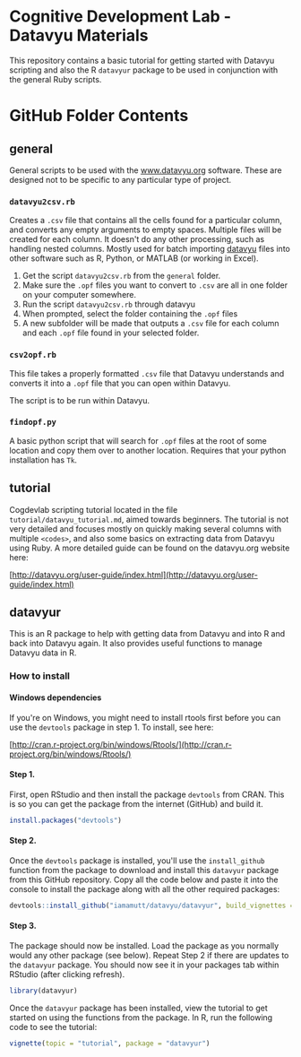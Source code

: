 Cognitive Development Lab - Datavyu Materials
=======

This repository contains a basic tutorial for getting started with Datavyu scripting and also the R `datavyur` package to be used in conjunction with the general Ruby scripts.

# GitHub Folder Contents

## general

General scripts to be used with the www.datavyu.org software. These are designed not to be specific to any particular type of project.

### `datavyu2csv.rb`

Creates a `.csv` file that contains all the cells found for a particular column, and converts any empty arguments to empty spaces. Multiple files will be created for each column. It doesn't do any other processing, such as handling nested columns. Mostly used for batch importing [datavyu](datavyu.org/user-guide/api.html) files into other software such as R, Python, or MATLAB (or working in Excel).

1. Get the script `datavyu2csv.rb` from the `general` folder.
2. Make sure the `.opf` files you want to convert to `.csv` are all in one folder on your computer somewhere.
3. Run the script `datavyu2csv.rb` through datavyu
3. When prompted, select the folder containing the `.opf` files
4. A new subfolder will be made that outputs a `.csv` file for each column and each `.opf` file found in your selected folder.

### `csv2opf.rb`

This file takes a properly formatted `.csv` file that Datavyu understands and converts it into a `.opf` file that you can open within Datavyu.

The script is to be run within Datavyu.

### `findopf.py`

A basic python script that will search for `.opf` files at the root of some location and copy them over to another location. Requires that your python installation has `Tk`.

## tutorial

Cogdevlab scripting tutorial located in the file `tutorial/datavyu_tutorial.md`, aimed towards beginners. The tutorial is not very detailed and focuses mostly on quickly making several columns with multiple `<codes>`, and also some basics on extracting data from Datavyu using Ruby. A more detailed guide can be found on the datavyu.org website here:

[http://datavyu.org/user-guide/index.html](http://datavyu.org/user-guide/index.html)

## datavyur

This is an R package to help with getting data from Datavyu and into R and back into Datavyu again. It also provides useful functions to manage Datavyu data in R.

### How to install

#### Windows dependencies

If you're on Windows, you might need to install rtools first before you can use the `devtools` package in step 1. To install, see here:

[http://cran.r-project.org/bin/windows/Rtools/](http://cran.r-project.org/bin/windows/Rtools/)

#### Step 1.

First, open RStudio and then install the package `devtools` from CRAN. This is so you can get the package from the internet (GitHub) and build it.

```r
install.packages("devtools")
```

#### Step 2.

Once the `devtools` package is installed, you'll use the `install_github` function from the package to download and install this `datavyur` package from this GitHub repository. Copy all the code below and paste it into the console to install the package along with all the other required packages:

```r
devtools::install_github("iamamutt/datavyu/datavyur", build_vignettes = TRUE, dependencies = TRUE)
```

#### Step 3.

The package should now be installed. Load the package as you normally would any other package (see below). Repeat Step 2 if there are updates to the `datavyur` package. You should now see it in your packages tab within RStudio (after clicking refresh).

```r
library(datavyur)
```

Once the `datavyur` package has been installed, view the tutorial to get started on using the functions from the package. In R, run the following code to see the tutorial:

```r
vignette(topic = "tutorial", package = "datavyur")
```

